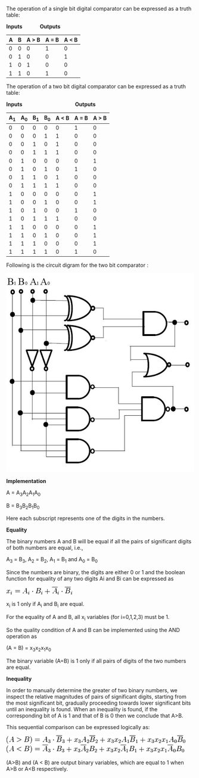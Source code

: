 The operation of a single bit digital comparator can be expressed as a truth table:

**Inputs**&nbsp;&nbsp;&nbsp;&nbsp;&nbsp;&nbsp;&nbsp;&nbsp;&nbsp;&nbsp;&nbsp;&nbsp;**Outputs**

|A  |	B  |	A > B |	A = B |	A < B|
|---|------|----------|-------|------|
|0  |	0  |	0     |	1     |	0    |
|0  |	1  |	0     |	0     | 1    |
|1  | 	0  | 	1     | 0     | 0    |
|1  |   1  | 	0     |	1     |	0    |


The operation of a two bit digital comparator can be expressed as a truth table: 

**Inputs**&nbsp;&nbsp;&nbsp;&nbsp;&nbsp;&nbsp;&nbsp;&nbsp;&nbsp;&nbsp;&nbsp;&nbsp;&nbsp;&nbsp;&nbsp;&nbsp;&nbsp;&nbsp;&nbsp;&nbsp;&nbsp;&nbsp;&nbsp;&nbsp;&nbsp;&nbsp;&nbsp;&nbsp;&nbsp;&nbsp;&nbsp;&nbsp;&nbsp;&nbsp;&nbsp;&nbsp;**Outputs**

|A<sub>1</sub>|A<sub>0</sub> | B<sub>1</sub>|  B<sub>0</sub> | A < B| A = B| A > B|
|-------------|-------------|--------------|----------------|------|------|------|
|0 	      |	0 	    |	0 	   |  	0 	    |	0  |	1 |	0|
|0 	      |	0 	    | 	0 	   |	1 	    |	1  |	0 |	0|
|0 	      |	0 	    |	1 	   |	0 	    |	1  |	0 |	0|
|0 	      |	0 	    |	1 	   |	1 	    |	1  |	0 |	0|
|0 	      |	1 	    |	0 	   |	0 	    |	0  |	0 |	1|
|0 	      |	1 	    |	0 	   |	1 	    |	0  |	1 |	0|
|0 	      |	1 	    |	1 	   |	0 	    |	1  |	0 |	0|
|0 	      |	1 	    |	1 	   |	1 	    |	1  |	0 |	0|
|1 	      |	0 	    |	0 	   |	0 	    |	0  | 	0 |	1|
|1 	      |	0 	    |	0 	   |	1 	    |	0  |	0 |	1|
|1 	      |	0 	    |	1 	   |	0 	    |	0  |	1 |	0|
|1 	      |	0 	    |	1 	   |	1 	    |	1  |	0 |	0|
|1 	      |	1 	    | 	0 	   |	0 	    |	0  |	0 |	1|
|1 	      |	1 	    |	0 	   |	1 	    |	0  |	0 |	1|
|1 	      |	1 	    |	1 	   |	0 	    |	0  |	0 |	1|
|1 	      |	1 	    |	1 	   |	1 	    |	0  |	1 |	0|


Following is the circuit digram for the two bit comparator : 

<img src="images/comp1.png">


**Implementation**

A = A<sub>3</sub>A<sub>2</sub>A<sub>1</sub>A<sub>0</sub>

B = B<sub>3</sub>B<sub>2</sub>B<sub>1</sub>B<sub>0</sub>

Here each subscript represents one of the digits in the numbers.


**Equality**

The binary numbers A and B will be equal if all the pairs of significant digits of both numbers are equal, i.e.,

A<sub>3</sub> = B<sub>3</sub>, A<sub>2</sub> = B<sub>2</sub>, A<sub>1</sub> = B<sub>1</sub> and A<sub>0</sub> = B<sub>0</sub>

Since the numbers are binary, the digits are either 0 or 1 and the boolean function for equality of any two digits Ai and Bi can be expressed as

<img src="images/comp_form1.png">


x<sub>i</sub> is 1 only if A<sub>i</sub> and B<sub>i</sub> are equal.

For the equality of A and  B, all x<sub>i</sub> variables (for i=0,1,2,3) must be 1.

So the quality condition of A and B can be implemented using the AND operation as

(A = B) = x<sub>3</sub>x<sub>2</sub>x<sub>1</sub>x<sub>0</sub>

The binary variable (A=B) is 1 only if all pairs of digits of the two numbers are equal.


**Inequality**

In order to manually determine the greater of two binary numbers, we inspect the relative magnitudes of pairs of significant digits, starting from the most significant bit, gradually proceeding towards lower significant bits until an inequality is found. When an inequality is found, if the corresponding bit of A is 1 and that of B is 0 then we conclude that A>B.

This sequential comparison can be expressed logically as:

<img src="images/comp_form2.png">  

<br/>


<img src="images/comp_form3.png">  

(A>B) and (A < B) are output binary variables, which are equal to 1 when A>B or A<B respectively.

 
